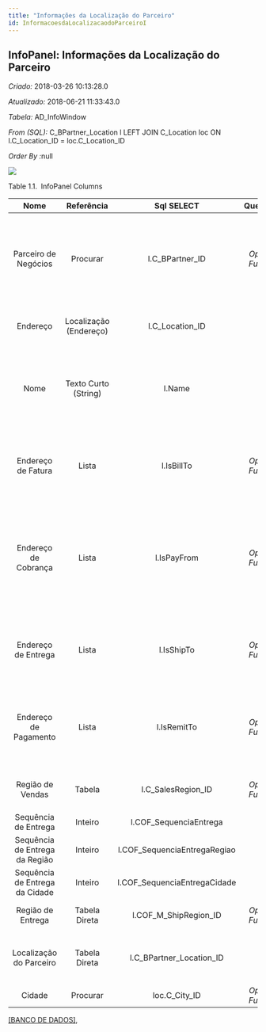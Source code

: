 ```yaml
---
title: "Informações da Localização do Parceiro"
id: InformacoesdaLocalizacaodoParceiroI
---
```

<div id="d124255e1" class="section chapter">

<div class="titlepage">

<div>

<div>

## InfoPanel: Informações da Localização do Parceiro

</div>

</div>

</div>

<span class="emphasis"> *Criado:* </span>2018-03-26 10:13:28.0

<span class="emphasis"> *Atualizado:* </span>2018-06-21 11:33:43.0

<span class="emphasis"> *Tabela:* </span>AD\_InfoWindow

<span class="emphasis"> *From (SQL):* </span>C\_BPartner\_Location l
LEFT JOIN C\_Location loc ON l.C\_Location\_ID = loc.C\_Location\_ID

<span class="emphasis"> *Order By :*</span>null

![](/img/manual/InformacoesdaLocalizacaodoParceiro.png)

<div id="d124255e26" class="table">

<div class="table-title">

Table 1.1.  InfoPanel
Columns

</div>

<div class="table-contents">

|              Nome              |       Referência       |          Sql SELECT           |                                     QueryCriteria                                      |                                             Descrição                                             |                                                                                             Comentário/Ajuda                                                                                              |
| :----------------------------: | :--------------------: | :---------------------------: | :------------------------------------------------------------------------------------: | :-----------------------------------------------------------------------------------------------: | :-------------------------------------------------------------------------------------------------------------------------------------------------------------------------------------------------------: |
|      Parceiro de Negócios      |        Procurar        |       l.C\_BPartner\_ID       | <span class="emphasis">*Operador:*</span>= <span class="emphasis">*Função:*</span>null |                                Identifica um Parceiro de Negócios.                                |                   Um "Parceiro de Negócios" é qualquer um com quem você transaciona. Isto pode incluir Fornecedores, Clientes, Funcionários, Vendedores, Representantes de Venda, etc.                    |
|            Endereço            | Localização (Endereço) |       l.C\_Location\_ID       |                                                                                        |                                      Localização ou Endereço                                      |                                                                   O campo "Localização/Endereço" define a localização de uma entidade.                                                                    |
|              Nome              |  Texto Curto (String)  |            l.Name             |                                                                                        |                              Identificador Alfanumérico da entidade                               |                       O nome de uma entidade (registro) é usado como uma opção de pesquisa padrão em adição à chave de pesquisa. O nome pode ter até 60 caracteres de comprimento.                        |
|       Endereço de Fatura       |         Lista          |          l.IsBillTo           | <span class="emphasis">*Operador:*</span>= <span class="emphasis">*Função:*</span>null |                        Endereço de Fatura/Cobrança do Parceiro de Negócios                        |                                  Se o Endereço de Fatura for selecionado, a localização é usada para enviar faturas para um cliente ou receber faturas de um fornecedor.                                  |
|      Endereço de Cobrança      |         Lista          |          l.IsPayFrom          | <span class="emphasis">*Operador:*</span>= <span class="emphasis">*Função:*</span>null | O Parceiro de Negócios paga a partir deste endereço e nós vamos enviar cartas de cobrança para lá | Se a caixa de verificação "Endereço de Cobrança" for selecionada, esta localização indica o endereço de onde o Parceiro de Negócios faz seus pagamentos e para onde as cartas de cobrança serão enviadas. |
|      Endereço de Entrega       |         Lista          |          l.IsShipTo           | <span class="emphasis">*Operador:*</span>= <span class="emphasis">*Função:*</span>null |                            Endereço de Entrega do Parceiro de Negócios                            |                        Se caixa de verificação "Endereço de Entrega" for selecionada, a localização é utilizada para enviar bens para um cliente ou receber bens de um fornecedor.                        |
|     Endereço de Pagamento      |         Lista          |          l.IsRemitTo          | <span class="emphasis">*Operador:*</span>= <span class="emphasis">*Função:*</span>null |                           Endereço de Pagamento do Parceiro de Negócios                           |                                 Se a caixa de verificação "Endereço de Pagamento" for selecionada, esta localização será utilizada para enviar pagamentos ao fornecedor.                                  |
|        Região de Vendas        |         Tabela         |     l.C\_SalesRegion\_ID      | <span class="emphasis">*Operador:*</span>= <span class="emphasis">*Função:*</span>null |                                   Cobertura da Região de Vendas                                   |                                                                  A "Região de Vendas" indica uma área específica de cobertura de vendas.                                                                  |
|      Sequência de Entrega      |        Inteiro         |    l.COF\_SequenciaEntrega    |                                                                                        |                                               null                                                |                                                                                                   null                                                                                                    |
| Sequência de Entrega da Região |        Inteiro         | l.COF\_SequenciaEntregaRegiao |                                                                                        |                                               null                                                |                                                                                                   null                                                                                                    |
| Sequência de Entrega da Cidade |        Inteiro         | l.COF\_SequenciaEntregaCidade |                                                                                        |                                               null                                                |                                                                                                   null                                                                                                    |
|       Região de Entrega        |     Tabela Direta      |   l.COF\_M\_ShipRegion\_ID    | <span class="emphasis">*Operador:*</span>= <span class="emphasis">*Função:*</span>null |                                   Primary Key : Shipment Region                                   |                                                                                       Primary Key : Shipment Region                                                                                       |
|    Localização do Parceiro     |     Tabela Direta      |  l.C\_BPartner\_Location\_ID  |                                                                                        |                Identifica o endereço (de remessa para) este Parceiro de Negócios.                 |                                                                 O "Endereço do Parceiro" indica a localização de um Parceiro de Negócios.                                                                 |
|             Cidade             |        Procurar        |        loc.C\_City\_ID        | <span class="emphasis">*Operador:*</span>= <span class="emphasis">*Função:*</span>null |                                              Cidade                                               |                                                                                             Cidade em um país                                                                                             |

</div>

</div>

  

[\[BANCO DE DADOS\]](data/PartnerLocationDetailinfodata.html),

</div>
